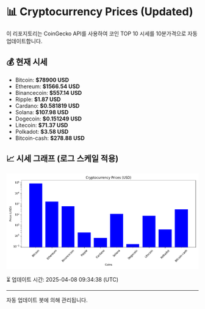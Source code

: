 
# 📊 Cryptocurrency Prices (Updated)

이 리포지토리는 CoinGecko API를 사용하여 코인 TOP 10 시세를 10분가격으로 자동 업데이트합니다.

## 💰 현재 시세
- Bitcoin: **$78900 USD**
- Ethereum: **$1566.54 USD**
- Binancecoin: **$557.14 USD**
- Ripple: **$1.87 USD**
- Cardano: **$0.581819 USD**
- Solana: **$107.98 USD**
- Dogecoin: **$0.151249 USD**
- Litecoin: **$71.37 USD**
- Polkadot: **$3.58 USD**
- Bitcoin-cash: **$278.88 USD**

## 📈 시세 그래프 (로그 스케일 적용)
![Crypto Prices](crypto_prices.png)

⏳ 업데이트 시간: 2025-04-08 09:34:38 (UTC)

---
자동 업데이트 봇에 의해 관리됩니다.
